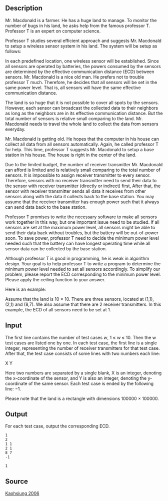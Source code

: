 <h2>Description</h2><p>Mr. Macdonald is a farmer. He has a huge land to manage. To monitor the number of bugs in his land, he asks help from the famous professor T. Professor T is an expert on computer science.</p><p>Professor T studies several efficient approach and suggests Mr. Macdonald to setup a wireless sensor system in his land. The system will be setup as follows:</p><p>In each predefined location, one wireless sensor will be established. Since all sensors are operated by batteries, the powers consumed by the sensors are determined by the effective communication distance (ECD) between sensors. Mr. Macdonald is a nice old man. He prefers not to trouble professor T much. Therefore, he decides that all sensors will be set in the same power level. That is, all sensors will have the same effective communication distance.</p><p>The land is so huge that it is not possible to cover all spots by the sensors. However, each sensor can broadcast the collected data to their neighbors as long as the neighbors are in its effective communication distance. But the total number of sensors is relative small comparing to the land. Mr. Macdonald needs to travel the whole land to collect the data from sensors everyday.</p><p>Mr. Macdonald is getting old. He hopes that the computer in his house can collect all data from all sensors automatically. Again, he called professor T for help. This time, professor T suggests Mr. Macdonald to setup a base station in his house. The house is right in the center of the land.</p><p>Due to the limited budget, the number of receiver transmitter Mr. Macdonald can afford is limited and is relatively small comparing to the total number of sensors. It is impossible to assign receiver transmitter to every sensor. Therefore, sensors with no receiver transmitter need to send their data to the sensor with receiver transmitter (directly or indirect) first, After that, the sensor with receiver transmitter sends all data it receives from other sensors along with the data it collects back to the base station. You may assume that the receiver transmitter has enough power such that it always can send data back to the base station.</p><p>Professor T promises to write the necessary software to make all sensors work together in this way, but one important issue need to be studied. If all sensors are set at the maximum power level, all sensors might be able to send their data back without troubles, but the battery will be out-of-power soon. To save power, professor T need to decide the minimum power level needed such that the battery can have longest operating time while all sensor data can be collected by the base station.</p><p>Although professor T is good in programming, he is weak in algorithm design. Your goal is to help professor T to write a program to determine the minimum power level needed to set all sensors accordingly. To simplify our problem, please report the ECD corresponding to the minimum power level. Please apply the ceiling function to your answer.</p><p>Here is an example:</p><p>Assume that the land is 10 × 10. There are three sensors, located at (1,1), (2,1) and (8,7). We also assume that there are 2 receiver transmitters. In this example, the ECD of all sensors need to be set at 1.</p><h2>Input</h2><p>The first line contains the number of test cases <i>w</i>, 1 ≤ <i>w</i> ≤ 10. Then the w test cases are listed one by one. In each test case, the first line is a single integer, representing the number of receiver transmitters for that test case. After that, the test case consists of some lines with two numbers each line:</p><p>X Y</p><p>Here two numbers are separated by a single blank, X is an integer, denoting the x-coordinate of the sensor, and Y is also an integer, denoting the y-coordinate of the same sensor. Each test case is ended by the following line: −1.</p><p>Please note that the land is a rectangle with dimensions 100000 × 100000.</p><h2>Output</h2><p>For each test case, output the corresponding ECD.</p><pre><code class="language-input1">1
2
1 1
2 1
8 7
-1</code></pre><pre><code class="language-output1">1</code></pre><h2>Source</h2><a href="searchproblem?field=source&amp;key=Kaohsiung+2006">Kaohsiung 2006</a>